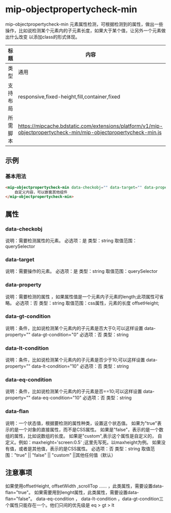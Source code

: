 # mip-objectpropertycheck-min

mip-objectpropertycheck-min 元素属性检测，可根据检测到的属性，做出一些操作，比如说检测某个元素内的子元素长度，如果大于某个值，让另外一个元素做出什么改变  以添加class的形式体现。

标题|内容
----|----
类型|通用
支持布局|responsive,fixed-height,fill,container,fixed
所需脚本|https://mipcache.bdstatic.com/extensions/platform/v1/mip-objectpropertycheck-min/mip-objectpropertycheck-min.js

## 示例

### 基本用法
```html
<mip-objectpropertycheck-min data-checkobj="" data-target="" data-property="" data-eq-condition=""  data-flan="" >
    自定义内容，可以嵌套其他组件
</mip-objectpropertycheck-min>
```

## 属性

### data-checkobj

说明：需要检测属性的元素。
必选项：是
类型：string
取值范围：querySelector


### data-target

说明：需要操作的元素。
必选项：是
类型：string
取值范围：querySelector



### data-property

说明：需要检测的属性 ，如果属性值是一个元素内子元素的length;此项属性可省略。
必选项：否 
类型：string
取值范围：css属性，元素的长度 offsetHeight;

### data-gt-condition

说明：条件，比如说检测某个元素内的子元素是否大于0;可以这样设置 data-property="" data-gt-condition="0"
必选项：否
类型：string


### data-lt-condition

说明：条件，比如说检测某个元素内的子元素是否少于10;可以这样设置 data-property="" data-lt-condition="10"
必选项：否
类型：string



### data-eq-condition

说明：条件，比如说检测某个元素内的子元素是否==10;可以这样设置 data-property="" data-eq-condition="10"
必选项：否
类型：string


### data-flan
说明：一个状态值，根据要检测的属性种类，设置这个状态值。
如果为"true"表示的是一个对象的直接属性，而不是CSS属性。
如果是"false"，表示的是一个数组的属性，比如说数组的长度。
如果是"custom",表示这个属性是自定义的， 自定义。例如：maxheight='screen:0.5' ;这里先写死。以maxheight为例。
如果没有值，或者是其他值，表示的是CSS属性。
必选项：否
类型：string
取值范围："true" || "false" || "custom" ||其他任何值（默认）





## 注意事项
如果使用offsetHeight, offsetWidth ,scrollTop …… ，此类属性，需要设置data-flan="true"。
如果需要用到lenght属性，此类属性，需要设置data-flan="false"。
data-eq-condition ， data-lt-condition ，data-gt-condition三个属性只能存在一个。他们只间的优先级是 eq > gt > lt 